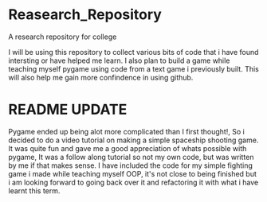 # Reasearch_Repository
A research repository for college

I will be using this repository to collect various bits of code that i have found intersting or have helped me learn.
I also plan to build a game while teaching myself pygame using code from a text game i previously built.
This will also help me gain more confindence in using github.


# README UPDATE
Pygame ended up being alot more complicated than I first thought!, So i decided to do a video tutorial on making a simple spaceship shooting game.
It was quite fun and gave me a good appreciation of whats possible with pygame, It was a follow along tutorial so not my own code, but was written by me if that makes sense.
I have included the code for my simple fighting game i made while teaching myself OOP, it's not close to being finished but i am looking forward to going back over it and refactoring it with what i have learnt this term.
